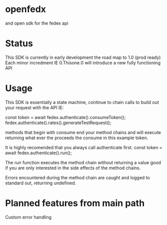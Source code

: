 # openfedx
and open sdk for the fedex api

# Status
This SDK is currently in early development the road map to 1.0 (prod ready) 
Each minor incredment IE 0.Thisone.0 will introduce a new fully functioning API 

# Usage
This SDK is essentially a state machine, continue to chain calls to build out your
request with the API IE: 

const token = await fedex.authenticate().consumeToken();
fedex.authenticate().rates().generateTestRequest();

methods that begin with consume end your method chains and will execute returning
what ever the proceeds the consume in this example token. 

It is highly recomended that you always call authenticate first. 
const token = await fedex.authenticate().run();

The run function executes the method chain without returning a value good if you
are only interested in the side effects of the method chains. 

Errors encountered during the method chain are caught and logged to standard out, 
returning undefined. 

# Planned features from main path
Custom error handling
